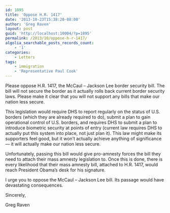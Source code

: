 ```yaml
---
id: 1895
title: 'Oppose H.R. 1417'
date: '2013-10-23T15:38:20-08:00'
author: 'Greg Raven'
layout: post
guid: 'http://localhost:10004/?p=1895'
permalink: /2013/10/oppose-h-r-1417/
algolia_searchable_posts_records_count:
    - '1'
categories:
    - Letters
tags:
    - immigration
    - 'Representative Paul Cook'
---
```


Please oppose H.R. 1417, the McCaul – Jackson Lee border security bill. The bill will not secure the border as it actually rolls back current border security laws. Please make it clear that you will not support any bills that make our nation less secure.  
  
This legislation would require DHS to report regularly on the status of U.S. borders (which they are already required to do), submit a plan to gain operational control of U.S. borders, and requires DHS to submit a plan to introduce biometric security at points of entry (current law requires DHS to actually put this system into place, not just plan it). This law might make its supporters feel good, but it won’t actually achieve anything of significance — it will actually make our nation less secure.

Unfortunately, passing this bill would give pro-amnesty forces the bill they need to attach their mass amnesty legislation to. Once this is done, there is every likelihood that their mass amnesty bill, attached to H.R. 1417, would reach President Obama’s desk for his signature.

I urge you to oppose the McCaul – Jackson Lee bill. Its passage would have devastating consequences.

Sincerely,

Greg Raven